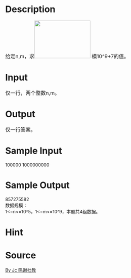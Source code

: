 
# Description

<div class="content"><div><span style="font-size: medium">给定n,m，求<img height="119" alt="" width="177" src="source/bzoj/3512/img/aHR0cHM6Ly9seWRzeS5jb20vSnVkZ2VPbmxpbmUvdXBsb2FkLzIwMTQwNC8xMTEuanBn.jpg"/> 模10^9+7的值。</span></div></div>

# Input

<div class="content"><div><span style="font-size: medium">仅一行，两个整数n,m。</span></div></div>

# Output

<div class="content"><div><span style="font-size: medium">仅一行答案。</span></div></div>

# Sample Input

<div class="content"><span class="sampledata">100000 1000000000<br/>
</span></div>

# Sample Output

<div class="content"><span class="sampledata">857275582<br/>
数据规模：<br/>
1&lt;=n&lt;=10^5，1&lt;=m&lt;=10^9，本题共4组数据。</span></div>

# Hint

<div class="content"><p></p></div>

# Source

<div class="content"><p><a href="problemset.php?search=By Jc 鸣谢杜教">By Jc 鸣谢杜教</a></p></div>

